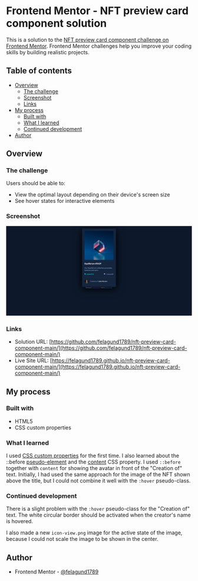 # Frontend Mentor - NFT preview card component solution

This is a solution to the [NFT preview card component challenge on Frontend Mentor](https://www.frontendmentor.io/challenges/nft-preview-card-component-SbdUL_w0U). Frontend Mentor challenges help you improve your coding skills by building realistic projects. 

## Table of contents

- [Overview](#overview)
  - [The challenge](#the-challenge)
  - [Screenshot](#screenshot)
  - [Links](#links)
- [My process](#my-process)
  - [Built with](#built-with)
  - [What I learned](#what-i-learned)
  - [Continued development](#continued-development)
- [Author](#author)

## Overview

### The challenge

Users should be able to:

- View the optimal layout depending on their device's screen size
- See hover states for interactive elements

### Screenshot

![](./screenshot.png)

### Links

- Solution URL: [https://github.com/felagund1789/nft-preview-card-component-main/](https://github.com/felagund1789/nft-preview-card-component-main/)
- Live Site URL: [https://felagund1789.github.io/nft-preview-card-component-main/](https://felagund1789.github.io/nft-preview-card-component-main/)

## My process

### Built with

- HTML5
- CSS custom properties

### What I learned

I used [CSS custom properties](https://developer.mozilla.org/en-US/docs/Web/CSS/Using_CSS_custom_properties) for the first time. I also learned about the ::before [pseudo-element](https://developer.mozilla.org/en-US/docs/Web/CSS/Pseudo-elements) and the [content](https://developer.mozilla.org/en-US/docs/Web/CSS/content) CSS property. I used `::before` together with `content` for showing the avatar in front of the "Creation of" text. Initially, I had used the same approach for the image of the NFT shown above the title, but I could not combine it well with the `:hover` pseudo-class. 

### Continued development

There is a slight problem with the `:hover` pseudo-class for the "Creation of" text. The white circular border should be activated when the creator's name is hovered.

I also made a new `icon-view.png` image for the active state of the image, because I could not scale the image to be shown in the center.

## Author

- Frontend Mentor - [@felagund1789](https://www.frontendmentor.io/profile/felagund1789)

